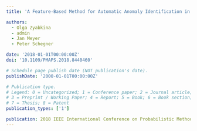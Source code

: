 ```yaml
---
title: 'A Feature-Based Method for Automatic Anomaly Identification in Power Quality Measurements'

authors:
  - Olga Zyabkina
  - admin
  - Jan Meyer
  - Peter Schegner

date: '2018-01-01T00:00:00Z'
doi: '10.1109/PMAPS.2018.8440460'

# Schedule page publish date (NOT publication's date).
publishDate: '2000-01-01T00:00:00Z'

# Publication type.
# Legend: 0 = Uncategorized; 1 = Conference paper; 2 = Journal article;
# 3 = Preprint / Working Paper; 4 = Report; 5 = Book; 6 = Book section;
# 7 = Thesis; 8 = Patent
publication_types: ['1']

publication: 2018 IEEE International Conference on Probabilistic Methods Applied to Power Systems (PMAPS)
---
```

